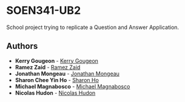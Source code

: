 # SOEN341-UB2
School project trying to replicate a Question and Answer Application. 

## Authors

* **Kerry Gougeon** - [Kerry Gougeon](https://github.com/Kerry-G)
* **Ramez Zaid** - [Ramez Zaid](https://github.com/ramzouza) 
* **Jonathan Mongeau** - [Jonathan Mongeau](https://github.com/jonthemango)
* **Sharon Chee Yin Ho** - [Sharon Ho](https://github.com/sharon-ho)
* **Michael Magnabosco** - [Michael Magnabosco](https://github.com/linkmarche)
* **Nicolas Hudon** - [Nicolas Hudon](https://github.com/niko378)
